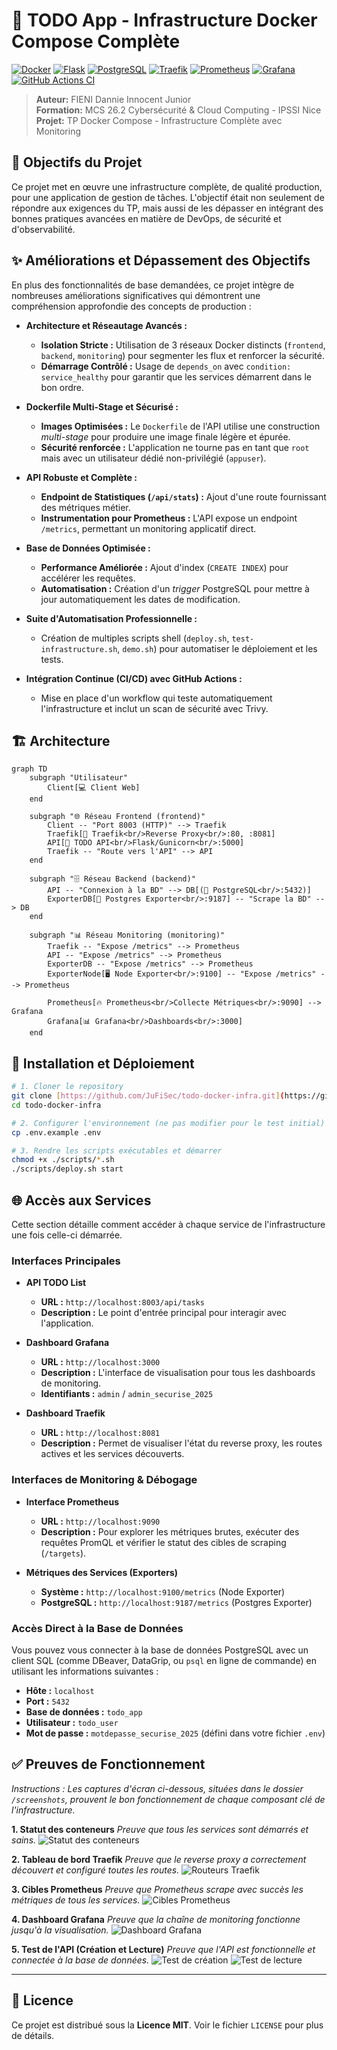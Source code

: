 # 🚀 TODO App - Infrastructure Docker Compose Complète

[![Docker](https://img.shields.io/badge/Docker-2496ED?style=for-the-badge&logo=docker&logoColor=white)](https://www.docker.com/)
[![Flask](https://img.shields.io/badge/Flask-000000?style=for-the-badge&logo=flask&logoColor=white)](https://flask.palletsprojects.com/)
[![PostgreSQL](https://img.shields.io/badge/PostgreSQL-316192?style=for-the-badge&logo=postgresql&logoColor=white)](https://www.postgresql.org/)
[![Traefik](https://img.shields.io/badge/Traefik-24A1C1?style=for-the-badge&logo=traefik&logoColor=white)](https://traefik.io/)
[![Prometheus](https://img.shields.io/badge/Prometheus-E6522C?style=for-the-badge&logo=prometheus&logoColor=white)](https://prometheus.io/)
[![Grafana](https://img.shields.io/badge/Grafana-F46800?style=for-the-badge&logo=grafana&logoColor=white)](https://grafana.com/)
[![GitHub Actions CI](https://github.com/JuFiSec/todo-docker-infra/actions/workflows/ci.yml/badge.svg)](https://github.com/JuFiSec/todo-docker-infra/actions/workflows/ci.yml)

> **Auteur:** FIENI Dannie Innocent Junior  
> **Formation:** MCS 26.2 Cybersécurité & Cloud Computing - IPSSI Nice  
> **Projet:** TP Docker Compose - Infrastructure Complète avec Monitoring

## 🎯 Objectifs du Projet

Ce projet met en œuvre une infrastructure complète, de qualité production, pour une application de gestion de tâches. L'objectif était non seulement de répondre aux exigences du TP, mais aussi de les dépasser en intégrant des bonnes pratiques avancées en matière de DevOps, de sécurité et d'observabilité.

## ✨ Améliorations et Dépassement des Objectifs

En plus des fonctionnalités de base demandées, ce projet intègre de nombreuses améliorations significatives qui démontrent une compréhension approfondie des concepts de production :

* **Architecture et Réseautage Avancés :**
    * **Isolation Stricte :** Utilisation de 3 réseaux Docker distincts (`frontend`, `backend`, `monitoring`) pour segmenter les flux et renforcer la sécurité.
    * **Démarrage Contrôlé :** Usage de `depends_on` avec `condition: service_healthy` pour garantir que les services démarrent dans le bon ordre.

* **Dockerfile Multi-Stage et Sécurisé :**
    * **Images Optimisées :** Le `Dockerfile` de l'API utilise une construction *multi-stage* pour produire une image finale légère et épurée.
    * **Sécurité renforcée :** L'application ne tourne pas en tant que `root` mais avec un utilisateur dédié non-privilégié (`appuser`).

* **API Robuste et Complète :**
    * **Endpoint de Statistiques (`/api/stats`) :** Ajout d'une route fournissant des métriques métier.
    * **Instrumentation pour Prometheus :** L'API expose un endpoint `/metrics`, permettant un monitoring applicatif direct.

* **Base de Données Optimisée :**
    * **Performance Améliorée :** Ajout d'index (`CREATE INDEX`) pour accélérer les requêtes.
    * **Automatisation :** Création d'un *trigger* PostgreSQL pour mettre à jour automatiquement les dates de modification.

* **Suite d'Automatisation Professionnelle :**
    * Création de multiples scripts shell (`deploy.sh`, `test-infrastructure.sh`, `demo.sh`) pour automatiser le déploiement et les tests.

* **Intégration Continue (CI/CD) avec GitHub Actions :**
    * Mise en place d'un workflow qui teste automatiquement l'infrastructure et inclut un scan de sécurité avec Trivy.

## 🏗️ Architecture

```mermaid
graph TD
    subgraph "Utilisateur"
        Client[💻 Client Web]
    end

    subgraph "🌐 Réseau Frontend (frontend)"
        Client -- "Port 8003 (HTTP)" --> Traefik
        Traefik[💠 Traefik<br/>Reverse Proxy<br/>:80, :8081]
        API[🐍 TODO API<br/>Flask/Gunicorn<br/>:5000]
        Traefik -- "Route vers l'API" --> API
    end

    subgraph "🗄️ Réseau Backend (backend)"
        API -- "Connexion à la BD" --> DB[(🐘 PostgreSQL<br/>:5432)]
        ExporterDB[🔧 Postgres Exporter<br/>:9187] -- "Scrape la BD" --> DB
    end

    subgraph "📊 Réseau Monitoring (monitoring)"
        Traefik -- "Expose /metrics" --> Prometheus
        API -- "Expose /metrics" --> Prometheus
        ExporterDB -- "Expose /metrics" --> Prometheus
        ExporterNode[🖥️ Node Exporter<br/>:9100] -- "Expose /metrics" --> Prometheus

        Prometheus[🔥 Prometheus<br/>Collecte Métriques<br/>:9090] --> Grafana
        Grafana[📊 Grafana<br/>Dashboards<br/>:3000]
    end
```

## 🚀 Installation et Déploiement

```bash
# 1. Cloner le repository
git clone [https://github.com/JuFiSec/todo-docker-infra.git](https://github.com/JuFiSec/todo-docker-infra.git)
cd todo-docker-infra

# 2. Configurer l'environnement (ne pas modifier pour le test initial)
cp .env.example .env

# 3. Rendre les scripts exécutables et démarrer
chmod +x ./scripts/*.sh
./scripts/deploy.sh start
```

## 🌐 Accès aux Services

Cette section détaille comment accéder à chaque service de l'infrastructure une fois celle-ci démarrée.

### Interfaces Principales

* **API TODO List**
    * **URL :** `http://localhost:8003/api/tasks`
    * **Description :** Le point d'entrée principal pour interagir avec l'application.

* **Dashboard Grafana**
    * **URL :** `http://localhost:3000`
    * **Description :** L'interface de visualisation pour tous les dashboards de monitoring.
    * **Identifiants :** `admin` / `admin_securise_2025`

* **Dashboard Traefik**
    * **URL :** `http://localhost:8081`
    * **Description :** Permet de visualiser l'état du reverse proxy, les routes actives et les services découverts.

### Interfaces de Monitoring & Débogage

* **Interface Prometheus**
    * **URL :** `http://localhost:9090`
    * **Description :** Pour explorer les métriques brutes, exécuter des requêtes PromQL et vérifier le statut des cibles de scraping (`/targets`).

* **Métriques des Services (Exporters)**
    * **Système :** `http://localhost:9100/metrics` (Node Exporter)
    * **PostgreSQL :** `http://localhost:9187/metrics` (Postgres Exporter)

### Accès Direct à la Base de Données

Vous pouvez vous connecter à la base de données PostgreSQL avec un client SQL (comme DBeaver, DataGrip, ou `psql` en ligne de commande) en utilisant les informations suivantes :

* **Hôte :** `localhost`
* **Port :** `5432`
* **Base de données :** `todo_app`
* **Utilisateur :** `todo_user`
* **Mot de passe :** `motdepasse_securise_2025` (défini dans votre fichier `.env`)

## ✅ Preuves de Fonctionnement

*Instructions : Les captures d'écran ci-dessous, situées dans le dossier `/screenshots`, prouvent le bon fonctionnement de chaque composant clé de l'infrastructure.*

**1. Statut des conteneurs** *Preuve que tous les services sont démarrés et sains.*
![Statut des conteneurs](screenshots/docker-compose-ps.png)

**2. Tableau de bord Traefik** *Preuve que le reverse proxy a correctement découvert et configuré toutes les routes.*
![Routeurs Traefik](screenshots/routeurs-traefik.png)

**3. Cibles Prometheus** *Preuve que Prometheus scrape avec succès les métriques de tous les services.*
![Cibles Prometheus](screenshots/target-promethus.png)

**4. Dashboard Grafana** *Preuve que la chaîne de monitoring fonctionne jusqu'à la visualisation.*
![Dashboard Grafana](screenshots/grafana-dahsboard.png)

**5. Test de l'API (Création et Lecture)** *Preuve que l'API est fonctionnelle et connectée à la base de données.*
![Test de création](screenshots/Invoke-WebRequest.png)
![Test de lecture](screenshots/curl.png)

---
## 📝 Licence

Ce projet est distribué sous la **Licence MIT**. Voir le fichier `LICENSE` pour plus de détails.
